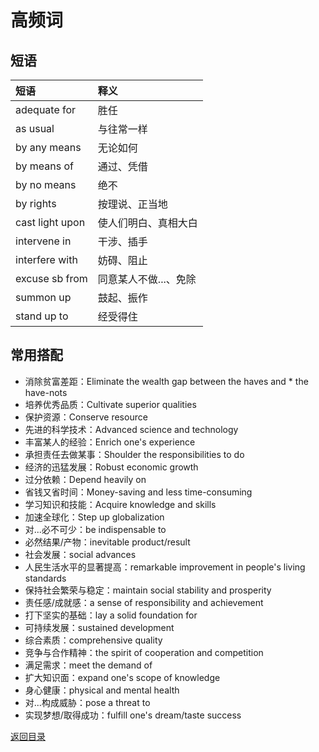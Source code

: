 # 高频词
## 短语
|短语|释义|
|:---|:---|
|adequate for|胜任|
|as usual|与往常一样|
|by any means|无论如何|
|by means of|通过、凭借|
|by no means|绝不|
|by rights|按理说、正当地|
|cast light upon|使人们明白、真相大白|
|intervene in|干涉、插手|
|interfere with|妨碍、阻止|
|excuse sb from|同意某人不做...、免除|
|summon up|鼓起、振作|
|stand up to|经受得住|

## 常用搭配
* 消除贫富差距：Eliminate the wealth gap between the haves and * the have-nots
* 培养优秀品质：Cultivate superior qualities
* 保护资源：Conserve resource
* 先进的科学技术：Advanced science and technology
* 丰富某人的经验：Enrich one's experience
* 承担责任去做某事：Shoulder the responsibilities to do
* 经济的迅猛发展：Robust economic growth
* 过分依赖：Depend heavily on
* 省钱又省时间：Money-saving and less time-consuming
* 学习知识和技能：Acquire knowledge and skills
* 加速全球化：Step up globalization
* 对...必不可少：be indispensable to
* 必然结果/产物：inevitable product/result
* 社会发展：social advances
* 人民生活水平的显著提高：remarkable improvement in people's living standards
* 保持社会繁荣与稳定：maintain social stability and prosperity
* 责任感/成就感：a sense of responsibility and achievement
* 打下坚实的基础：lay a solid foundation for
* 可持续发展：sustained development
* 综合素质：comprehensive quality
* 竞争与合作精神：the spirit of cooperation and competition
* 满足需求：meet the demand of
* 扩大知识面：expand one's scope of knowledge
* 身心健康：physical and mental health
* 对...构成威胁：pose a threat to
* 实现梦想/取得成功：fulfill one's dream/taste success

[返回目录](../CONTENTS.md)
